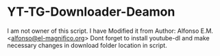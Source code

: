 # YT-TG-Downloader-Deamon
I am not owner of this script. I have Modified it from Author: Alfonso E.M. &lt;alfonso@el-magnifico.org>
Dont forget to install youtube-dl and make necessary changes in download folder location in script.
